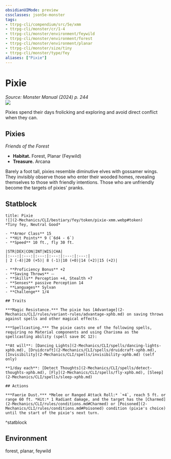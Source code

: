 ```yaml
---
obsidianUIMode: preview
cssclasses: json5e-monster
tags:
- ttrpg-cli/compendium/src/5e/xmm
- ttrpg-cli/monster/cr/1-4
- ttrpg-cli/monster/environment/feywild
- ttrpg-cli/monster/environment/forest
- ttrpg-cli/monster/environment/planar
- ttrpg-cli/monster/size/tiny
- ttrpg-cli/monster/type/fey
aliases: ["Pixie"]
---
```

# Pixie
*Source: Monster Manual (2024) p. 244*  
![](2-Mechanics/CLI/books/monster-manual-2025/img/pixies.webp#right)

Pixies spend their days frolicking and exploring and avoid direct conflict when they can.

## Pixies

*Friends of the Forest*

- **Habitat.** Forest, Planar (Feywild)  
- **Treasure.** Arcana  

Barely a foot tall, pixies resemble diminutive elves with gossamer wings. They invisibly observe those who enter their wooded homes, revealing themselves to those with friendly intentions. Those who are unfriendly become the targets of pixies' pranks.

## Statblock

```ad-statblock
title: Pixie
![](2-Mechanics/CLI/bestiary/fey/token/pixie-xmm.webp#token)
*Tiny fey, Neutral Good*

- **Armor Class** 15 
- **Hit Points** 9 (`6d4 - 6`) 
- **Speed** 10 ft., fly 30 ft.

|STR|DEX|CON|INT|WIS|CHA|
|:---:|:---:|:---:|:---:|:---:|:---:|
| 2 (-4)|20 (+5)| 8 (-1)|10 (+0)|14 (+2)|15 (+2)|

- **Proficiency Bonus** +2
- **Saving Throws** ⏤
- **Skills** Perception +4, Stealth +7
- **Senses** passive Perception 14
- **Languages** Sylvan
- **Challenge** 1/4

## Traits

***Magic Resistance.*** The pixie has [Advantage](2-Mechanics/CLI/rules/variant-rules/advantage-xphb.md) on saving throws against spells and other magical effects.

***Spellcasting.*** The pixie casts one of the following spells, requiring no Material components and using Charisma as the spellcasting ability (spell save DC 12):

**At will**: [Dancing Lights](2-Mechanics/CLI/spells/dancing-lights-xphb.md), [Druidcraft](2-Mechanics/CLI/spells/druidcraft-xphb.md), [Invisibility](2-Mechanics/CLI/spells/invisibility-xphb.md) (self only)

**1/day each**: [Detect Thoughts](2-Mechanics/CLI/spells/detect-thoughts-xphb.md), [Fly](2-Mechanics/CLI/spells/fly-xphb.md), [Sleep](2-Mechanics/CLI/spells/sleep-xphb.md)

## Actions

***Faerie Dust.*** *Melee or Ranged Attack Roll:* `+4`, reach 5 ft. or range 60 ft. *Hit:* 1 Radiant damage, and the target has the [Charmed](2-Mechanics/CLI/rules/conditions.md#Charmed) or [Poisoned](2-Mechanics/CLI/rules/conditions.md#Poisoned) condition (pixie's choice) until the start of the pixie's next turn.
```
^statblock

## Environment

forest, planar, feywild